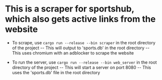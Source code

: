 # This is a scraper for sportshub, which also gets active links from the website

- To scrape, use `cargo run --release --bin scraper` in the root directory of the project
  -- This will output to 'sports.db' in the root directory
  -- This uses chromium with an adblocker to scrape the website

- To run the server, use `cargo run --release --bin web_server` in the root directory of the project
  -- This will start a server on port 8080
  -- This uses the 'sports.db' file in the root directory
